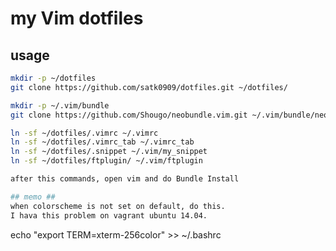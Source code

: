 # my Vim dotfiles #
## usage ##
```bash
mkdir -p ~/dotfiles
git clone https://github.com/satk0909/dotfiles.git ~/dotfiles/

mkdir -p ~/.vim/bundle
git clone https://github.com/Shougo/neobundle.vim.git ~/.vim/bundle/neobundle.vim

ln -sf ~/dotfiles/.vimrc ~/.vimrc
ln -sf ~/dotfiles/.vimrc_tab ~/.vimrc_tab
ln -sf ~/dotfiles/.snippet ~/.vim/my_snippet
ln -sf ~/dotfiles/ftplugin/ ~/.vim/ftplugin

after this commands, open vim and do Bundle Install

## memo ##
when colorscheme is not set on default, do this.  
I hava this problem on vagrant ubuntu 14.04.
```
echo "export TERM=xterm-256color" >> ~/.bashrc
```

